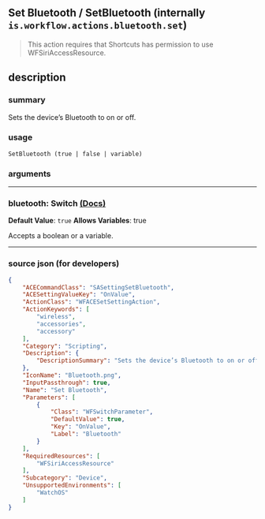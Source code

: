 
## Set Bluetooth / SetBluetooth (internally `is.workflow.actions.bluetooth.set`)

> This action requires that Shortcuts has permission to use WFSiriAccessResource.


## description

### summary

Sets the device’s Bluetooth to on or off.


### usage
```
SetBluetooth (true | false | variable)
```

### arguments

---

### bluetooth: Switch [(Docs)](https://pfgithub.github.io/shortcutslang/gettingstarted#switch-or-expanding-or-boolean-fields)
**Default Value**: ```
		true
		```
**Allows Variables**: true



Accepts a boolean
or a variable.

---

### source json (for developers)

```json
{
	"ACECommandClass": "SASettingSetBluetooth",
	"ACESettingValueKey": "OnValue",
	"ActionClass": "WFACESetSettingAction",
	"ActionKeywords": [
		"wireless",
		"accessories",
		"accessory"
	],
	"Category": "Scripting",
	"Description": {
		"DescriptionSummary": "Sets the device’s Bluetooth to on or off."
	},
	"IconName": "Bluetooth.png",
	"InputPassthrough": true,
	"Name": "Set Bluetooth",
	"Parameters": [
		{
			"Class": "WFSwitchParameter",
			"DefaultValue": true,
			"Key": "OnValue",
			"Label": "Bluetooth"
		}
	],
	"RequiredResources": [
		"WFSiriAccessResource"
	],
	"Subcategory": "Device",
	"UnsupportedEnvironments": [
		"WatchOS"
	]
}
```
